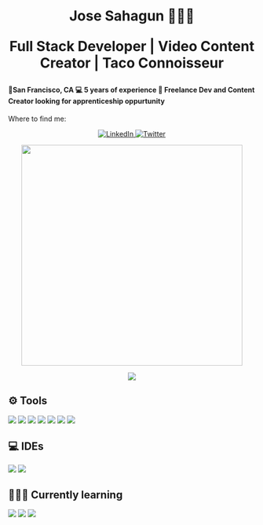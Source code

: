 <h1 align='center'>
     Jose Sahagun 👨🏻‍💻
   <p align='center'>
        Full Stack Developer | Video Content Creator | Taco Connoisseur 
   </p>
</h1>

<h4 align='left'>
📍San Francisco, CA 💻 5 years of experience 💼 Freelance Dev and Content Creator looking for apprenticeship oppurtunity
</h4>

<p align='center'>
    
Where to find me:
</p>

<p align='center'>
    <a href="https://www.linkedin.com/in/josesahagun01/" target="_blank"><img alt="LinkedIn" src="https://img.shields.io/badge/linkedin-%230077B5.svg?&style=for-the-badge&logo=linkedin&logoColor=white" />
    </a>
    <a href="https://twitter.com/jos3sahagun" target="_blank"><img alt="Twitter" src="https://img.shields.io/badge/twitter-%231DA1F2.svg?&style=for-the-badge&logo=twitter&logoColor=white"/>
    </a> 
</p>

<p align='center'>
  <a href="#"><img src="https://github-readme-stats.vercel.app/api?username=jsahagun91&show_icons=true&count_private=true&theme=dark" width="450"></a>
</p>

<p align='center'>
  <a href="https://github.com/anuraghazra/github-readme-stats">
  <!-- Change the `github-readme-stats.anuraghazra1.vercel.app` to `github-readme-stats.vercel.app`  -->
  <img align="center" src="https://github-readme-stats.anuraghazra1.vercel.app/api/top-langs/?username=jsahagun91&layout=compact&theme=tokyonight" />
</a>
</p>

## ⚙️ Tools

<a><img src="https://img.shields.io/badge/react-4682B4.svg?&style=for-the-badge&logo=react&logoColor=cyan"/>
</a>
<a><img src="https://img.shields.io/badge/node-00A300.svg?&style=for-the-badge&logo=nodejs&logoColor=green"/>
</a>
<a>
<img src="https://img.shields.io/badge/iOS-000000?logo=ios&logoColor=white&style=for-the-badge"/>
</a> 
<a>
<img src="https://img.shields.io/badge/Swift-%23FA7343.svg?&style=for-the-badge&logo=swift&logoColor=white"/>
</a> 
<a><img src="https://img.shields.io/badge/typescript%20-%23007ACC.svg?&style=for-the-badge&logo=typescript&logoColor=white"/>
</a>
<a><img src="https://img.shields.io/badge/solidity-ffffff.svg?&style=for-the-badge&logo=solidity&logoColor=black"/>
</a> 
<a><img src="https://img.shields.io/badge/git-%23F05032.svg?&style=for-the-badge&logo=git&logoColor=white"/>
</a> 

## 💻 IDEs 
<a><img src="https://img.shields.io/badge/Visual Studio Code-%23007ACC.svg?&style=for-the-badge&logo=visual-studio-code&logoColor=white"/>
</a> 
<a><img src="https://img.shields.io/badge/Xcode-%231575F9.svg?&style=for-the-badge&logo=xcode&logoColor=white"/>
</a> 

## 👨🏻‍💻 Currently learning
<a><img src="https://img.shields.io/badge/Rust-ffffff.svg?&style=for-the-badge&logo=rust&logoColor=black"/>
</a>
<a><img src="https://img.shields.io/badge/₿⚡Lightning Network Dev-FB9101.svg?&style=for-the-badge&logo=lightning&logoColor=black"/>
</a>
<a><img src="https://img.shields.io/badge/Chaincode Labs Bitcoin Protocol Development-FB9101.svg?&style=for-the-badge&logo=lightning&logoColor=black"/>
</a> 


<!--
**jsahagun91/jsahagun91** is a ✨ _special_ ✨ repository because its `README.md` (this file) appears on your GitHub profile.

Here are some ideas to get you started:

- 🔭 I’m currently working on ...
- 🌱 I’m currently learning ...
- 👯 I’m looking to collaborate on ...
- 🤔 I’m looking for help with ...
- 💬 Ask me about ...
- 📫 How to reach me: ...
- 😄 Pronouns: ...
- ⚡ Fun fact: ...
-->
